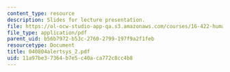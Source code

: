 ```yaml
---
content_type: resource
description: Slides for lecture presentation.
file: https://ol-ocw-studio-app-qa.s3.amazonaws.com/courses/16-422-human-supervisory-control-of-automated-systems-spring-2004/11a97be37364b7e5c40aca772c8cc4b8_040804alertsys_2.pdf
file_type: application/pdf
parent_uid: b56b7972-b53c-2760-2799-197f9a2f1feb
resourcetype: Document
title: 040804alertsys_2.pdf
uid: 11a97be3-7364-b7e5-c40a-ca772c8cc4b8
---
```

